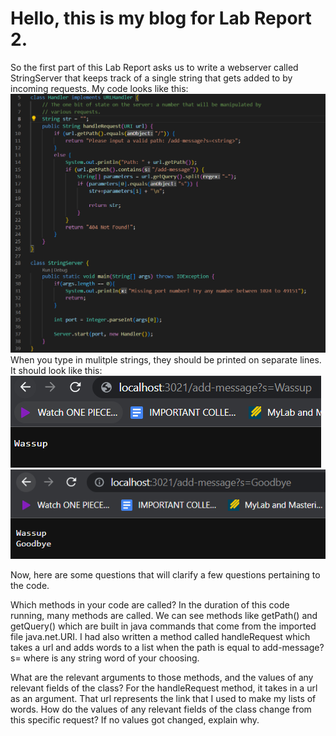 # Hello, this is my blog for Lab Report 2.
So the first part of this Lab Report asks us to write a webserver called StringServer that keeps track of a single string that gets added to by incoming requests. My code looks like this:
![Image](https://github.com/a7mohamed/cse15l-lab-reports/blob/main/StringServerCode.png)
When you type in mulitple strings, they should be printed on separate lines. It should look like this:
![Image](https://github.com/a7mohamed/cse15l-lab-reports/blob/main/LocalHostOneItem.png)
![Image](https://github.com/a7mohamed/cse15l-lab-reports/blob/main/LocalHostTwoItems.png)


Now, here are some questions that will clarify a few questions pertaining to the code.

Which methods in your code are called?
In the duration of this code running, many methods are called. We can see methods like getPath() and getQuery() which are built in java commands that come from the imported file java.net.URI. I had also written a method called handleRequest which takes a url and adds words to a list when the path is equal to add-message?s=<string> where <string> is any string word of your choosing.

What are the relevant arguments to those methods, and the values of any relevant fields of the class?
For the handleRequest method, it takes in a url as an argument. That url represents the link that I used to make my lists of words.
How do the values of any relevant fields of the class change from this specific request? If no values got changed, explain why.

 
